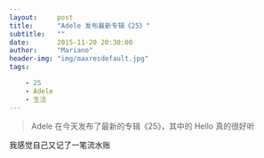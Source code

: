 ```yaml
---
layout:     post
title:      "Adele 发布最新专辑《25》"
subtitle:   ""
date:       2015-11-20 20:30:00
author:     "Mariano"
header-img: "img/maxresdefault.jpg"
tags:  

    - 25 
    - Adele
    - 生活
---    
```

>Adele 在今天发布了最新的专辑《25》，其中的 Hello 真的很好听  
  
我感觉自己又记了一笔流水账  
